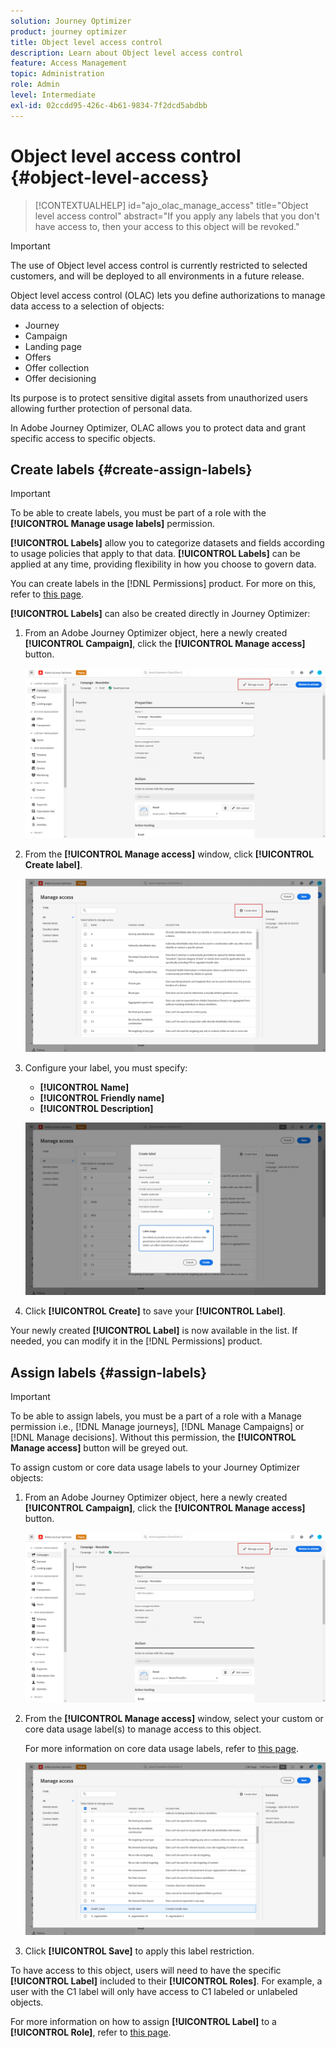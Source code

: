 ```yaml
---
solution: Journey Optimizer
product: journey optimizer
title: Object level access control
description: Learn about Object level access control
feature: Access Management
topic: Administration
role: Admin
level: Intermediate
exl-id: 02ccdd95-426c-4b61-9834-7f2dcd5abdbb
---
```

# Object level access control {#object-level-access}

>[!CONTEXTUALHELP]
>id="ajo_olac_manage_access"
>title="Object level access control"
>abstract="If you apply any labels that you don't have access to, then your access to this object will be revoked."

>[!IMPORTANT]
>
>The use of Object level access control is currently restricted to selected customers, and will be deployed to all environments in a future release.

Object level access control (OLAC) lets you define authorizations to manage data access to a selection of objects:

* Journey
* Campaign
* Landing page
* Offers
* Offer collection
* Offer decisioning

Its purpose is to protect sensitive digital assets from unauthorized users allowing further protection of personal data. 

In Adobe Journey Optimizer, OLAC allows you to protect data and grant specific access to specific objects.

## Create labels {#create-assign-labels}

>[!IMPORTANT]
>
>To be able to create labels, you must be part of a role with the **[!UICONTROL Manage usage labels]** permission.

**[!UICONTROL Labels]** allow you to categorize datasets and fields according to usage policies that apply to that data. **[!UICONTROL Labels]** can be applied at any time, providing flexibility in how you choose to govern data. 

You can create labels in the [!DNL Permissions] product. For more on this, refer to [this page](https://experienceleague.adobe.com/docs/experience-platform/access-control/abac/permissions-ui/labels.html). 

**[!UICONTROL Labels]** can also be created directly in Journey Optimizer:

1. From an Adobe Journey Optimizer object, here a newly created **[!UICONTROL Campaign]**, click the **[!UICONTROL Manage access]** button.

    ![](assets/olac_1.png)

1. From the **[!UICONTROL Manage access]** window, click **[!UICONTROL Create label]**.

    ![](assets/olac_2.png)

1. Configure your label, you must specify:
    * **[!UICONTROL Name]**
    * **[!UICONTROL Friendly name]**
    * **[!UICONTROL Description]**

    ![](assets/olac_3.png)

1. Click **[!UICONTROL Create]** to save your **[!UICONTROL Label]**.

Your newly created **[!UICONTROL Label]** is now available in the list. If needed, you can modify it in the [!DNL Permissions] product.

## Assign labels {#assign-labels}

>[!IMPORTANT]
>
>To be able to assign labels, you must be a part of a role with a Manage permission i.e., [!DNL Manage journeys], [!DNL Manage Campaigns] or [!DNL Manage decisions]. Without this permission, the **[!UICONTROL Manage access]** button will be greyed out.

To assign custom or core data usage labels to your Journey Optimizer objects: 

1. From an Adobe Journey Optimizer object, here a newly created **[!UICONTROL Campaign]**, click the **[!UICONTROL Manage access]** button.

    ![](assets/olac_1.png)

1. From the **[!UICONTROL Manage access]** window, select your custom or core data usage label(s) to manage access to this object. 

    For more information on core data usage labels, refer to [this page](https://experienceleague.adobe.com/docs/experience-platform/data-governance/labels/reference.html).

    ![](assets/olac_4.png)

1. Click **[!UICONTROL Save]** to apply this label restriction. 

To have access to this object, users will need to have the specific **[!UICONTROL Label]** included to their **[!UICONTROL Roles]**. 
For example, a user with the C1 label will only have access to C1 labeled or unlabeled objects.

For more information on how to assign **[!UICONTROL Label]** to a **[!UICONTROL Role]**, refer to [this page](https://experienceleague.adobe.com/docs/experience-platform/access-control/abac/permissions-ui/permissions.html?lang=en#manage-labels-for-a-role).
